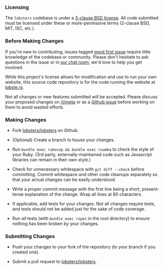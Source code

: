 ### Licensing

The `lobsters` codebase is under a [3-clause BSD
license](https://github.com/lobsters/lobsters/blob/master/LICENSE).  All code
submitted must be licensed under these or more-permissive terms (2-clause BSD,
MIT, ISC, etc.).

### Before Making Changes

If you're new to contributing, issues tagged [good first issue](https://github.com/lobsters/lobsters/issues?q=is%3Aissue+is%3Aopen+label%3A%22good+first+issue%22)
require little knowledge of the codebase or community. Please don't hesitate to
ask questions in the issue or in [our chat room](https://lobste.rs/chat), we'd love
to help you get involved.

While this project's license allows for modification and use to run your own
website, this source code repository is for the code running the website at
[lobste.rs](https://lobste.rs/).

Not all changes or new features submitted will be accepted.  Please discuss
your proposed changes on [/t/meta](https://lobste.rs/t/meta) or as a
[Github issue](https://github.com/lobsters/lobsters/issues) before working on them
to avoid wasted efforts.

### Making Changes

* Fork [lobsters/lobsters](https://github.com/lobsters/lobsters) on Github.

* (Optional) Create a branch to house your changes.

* Run `bundle exec rubocop && bundle exec ruumba` to check the style of your Ruby.
  (3rd party, externally-maintained code such as Javascript libraries can remain in their own style.)

* Check for unnecessary whitespace with `git diff --check` before committing.
Commit whitespace and other code cleanups separately so that your actual
changes can be easily understood.

* Write a proper commit message with the first line being a short,
present-tense explanation of the change.  Wrap all lines at 80 characters.

* If applicable, add tests for your changes.  Not all changes require tests,
and tests should not be added just for the sake of code coverage.

* Run _all_ tests (with `bundle exec rspec` in the root directory) to ensure
nothing has been broken by your changes.

### Submitting Changes

* Push your changes to your fork of the repository (to your branch if you
created one).

* Submit a pull request to [lobsters/lobsters](https://github.com/lobsters/lobsters).
